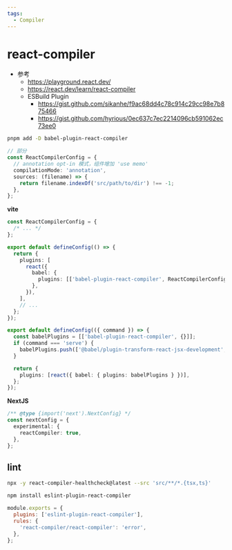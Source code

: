 ```yaml
---
tags:
  - Compiler
---
```


# react-compiler

- 参考
  - https://playground.react.dev/
  - https://react.dev/learn/react-compiler
  - ESBuild Plugin
    - https://gist.github.com/sikanhe/f9ac68dd4c78c914c29cc98e7b875466
    - https://gist.github.com/hyrious/0ec637c7ec2214096cb591062ec73ee0

```bash
pnpm add -D babel-plugin-react-compiler
```

```ts
// 部分
const ReactCompilerConfig = {
  // annotation opt-in 模式，组件增加 'use memo'
  compilationMode: 'annotation',
  sources: (filename) => {
    return filename.indexOf('src/path/to/dir') !== -1;
  },
};
```

**vite**

```ts title="vite.config.ts"
const ReactCompilerConfig = {
  /* ... */
};

export default defineConfig(() => {
  return {
    plugins: [
      react({
        babel: {
          plugins: [['babel-plugin-react-compiler', ReactCompilerConfig]],
        },
      }),
    ],
    // ...
  };
});
```

```ts
export default defineConfig(({ command }) => {
  const babelPlugins = [['babel-plugin-react-compiler', {}]];
  if (command === 'serve') {
    babelPlugins.push(['@babel/plugin-transform-react-jsx-development', {}]);
  }

  return {
    plugins: [react({ babel: { plugins: babelPlugins } })],
  };
});
```

**NextJS**

```ts title="next.config.js"
/** @type {import('next').NextConfig} */
const nextConfig = {
  experimental: {
    reactCompiler: true,
  },
};
```

## lint

```bash
npx -y react-compiler-healthcheck@latest --src 'src/**/*.{tsx,ts}'
```

```bash
npm install eslint-plugin-react-compiler
```

```js
module.exports = {
  plugins: ['eslint-plugin-react-compiler'],
  rules: {
    'react-compiler/react-compiler': 'error',
  },
};
```
